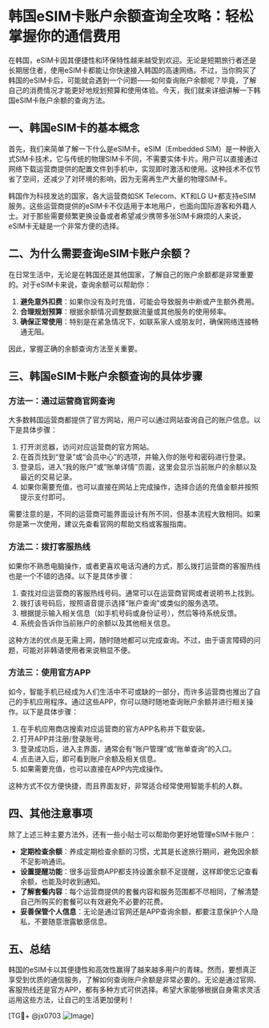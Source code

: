# 韩国eSIM卡账户余额查询全攻略：轻松掌握你的通信费用

在韩国，eSIM卡因其便捷性和环保特性越来越受到欢迎。无论是短期旅行者还是长期居住者，使用eSIM卡都能让你快速接入韩国的高速网络。不过，当你购买了韩国的eSIM卡后，可能就会遇到一个问题——如何查询账户余额呢？毕竟，了解自己的消费情况才能更好地规划预算和使用体验。今天，我们就来详细讲解一下韩国eSIM卡账户余额的查询方法。

## 一、韩国eSIM卡的基本概念

首先，我们来简单了解一下什么是eSIM卡。eSIM（Embedded SIM）是一种嵌入式SIM卡技术，它与传统的物理SIM卡不同，不需要实体卡片。用户可以直接通过网络下载运营商提供的配置文件到手机中，实现即时激活和使用。这种技术不仅节省了空间，还减少了对环境的影响，因为无需再生产大量的物理SIM卡。

韩国作为科技发达的国家，各大运营商如SK Telecom、KT和LG U+都支持eSIM服务。这些运营商提供的eSIM卡不仅适用于本地用户，也面向国际游客和外籍人士。对于那些需要频繁更换设备或者希望减少携带多张SIM卡麻烦的人来说，eSIM卡无疑是一个非常方便的选择。

## 二、为什么需要查询eSIM卡账户余额？

在日常生活中，无论是在韩国还是其他国家，了解自己的账户余额都是非常重要的。对于eSIM卡来说，查询余额可以帮助你：

1. **避免意外扣费**：如果你没有及时充值，可能会导致服务中断或产生额外费用。
2. **合理规划预算**：根据余额情况调整数据流量或其他服务的使用频率。
3. **确保正常使用**：特别是在紧急情况下，如联系家人或朋友时，确保网络连接畅通无阻。

因此，掌握正确的余额查询方法至关重要。

## 三、韩国eSIM卡账户余额查询的具体步骤

### 方法一：通过运营商官网查询

大多数韩国运营商都提供了官方网站，用户可以通过网站查询自己的账户信息。以下是具体步骤：

1. 打开浏览器，访问对应运营商的官方网站。
2. 在首页找到“登录”或“会员中心”的选项，并输入你的账号和密码进行登录。
3. 登录后，进入“我的账户”或“账单详情”页面，这里会显示当前账户的余额以及最近的交易记录。
4. 如果你需要充值，也可以直接在网站上完成操作，选择合适的充值金额并按照提示支付即可。

需要注意的是，不同的运营商可能界面设计有所不同，但基本流程大致相同。如果你是第一次使用，建议先查看官网的帮助文档或客服指南。

### 方法二：拨打客服热线

如果你不熟悉电脑操作，或者更喜欢电话沟通的方式，那么拨打运营商的客服热线也是一个不错的选择。以下是具体步骤：

1. 查找对应运营商的客服热线号码。通常可以在运营商官网或者说明书上找到。
2. 拨打该号码后，按照语音提示选择“账户查询”或类似的服务选项。
3. 根据提示输入相关信息（如手机号码或身份证号），然后等待系统反馈。
4. 系统会告诉你当前账户的余额以及其他相关信息。

这种方法的优点是无需上网，随时随地都可以完成查询。不过，由于语言障碍的问题，可能对非韩语使用者来说稍显不便。

### 方法三：使用官方APP

如今，智能手机已经成为人们生活中不可或缺的一部分，而许多运营商也推出了自己的手机应用程序。通过这些APP，你可以随时随地查询账户余额并进行相关操作。以下是具体步骤：

1. 在手机应用商店搜索对应运营商的官方APP名称并下载安装。
2. 打开APP并注册/登录账号。
3. 登录成功后，进入主界面，通常会有“账户管理”或“账单查询”的入口。
4. 点击进入后，即可看到账户余额及相关信息。
5. 如果需要充值，也可以直接在APP内完成操作。

这种方式不仅方便快捷，而且界面友好，非常适合经常使用智能手机的人群。

## 四、其他注意事项

除了上述三种主要方法外，还有一些小贴士可以帮助你更好地管理eSIM卡账户：

- **定期检查余额**：养成定期检查余额的习惯，尤其是长途旅行期间，避免因余额不足影响通讯。
- **设置提醒功能**：很多运营商APP都支持设置余额不足提醒，这样即使忘记查看余额，也能及时收到通知。
- **了解套餐内容**：每个运营商提供的套餐内容和服务范围都不尽相同，了解清楚自己所购买的套餐可以有效避免不必要的花费。
- **妥善保管个人信息**：无论是通过官网还是APP查询余额，都要注意保护个人隐私，不要随意泄露敏感信息。

## 五、总结

韩国的eSIM卡以其便捷性和高效性赢得了越来越多用户的青睐。然而，要想真正享受到优质的通信服务，了解如何查询账户余额是非常必要的。无论是通过官网、客服热线还是官方APP，都有多种方式可供选择。希望大家能够根据自身需求灵活运用这些方法，让自己的生活更加便利！

[TG💪+ @jx0703 ![Image](https://github.com/user-attachments/assets/dbca1d08-cadb-493c-b0ec-ad6f7a83f270)]